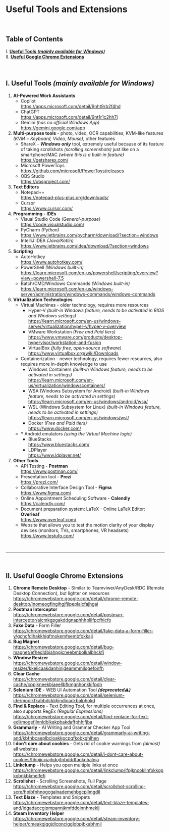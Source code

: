 # **Useful Tools and Extensions**

<br>

## Table of Contents
I. [**Useful Tools** ***(mainly available for Windows)***](https://github.com/RomulusMirauta/Useful_Tools?tab=readme-ov-file#i-useful-tools-mainly-available-for-windows)<br>
II. [**Useful Google Chrome Extensions**](https://github.com/RomulusMirauta/Useful_Tools?tab=readme-ov-file#ii-useful-google-chrome-extensions)<br><br><br>

## I. Useful Tools *(mainly available for Windows)*

1. **AI-Powered Work Assistants**
   - Copilot <br>
     https://apps.microsoft.com/detail/9nht9rb2f4hd
   - ChatGPT <br>
     https://apps.microsoft.com/detail/9nt1r1c2hh7j
   - Gemini *(has no official Windows App)* <br>
     https://gemini.google.com/app
2. **Multi-purpose tools** - photo, video, OCR capabilities, KVM-like features *(KVM = Keyboard, Video, Mouse)*, other features
   - ShareX - ***Windows only*** tool, extremely useful because of its feature of taking scrollshots *(scrolling screenshots)* just like on a smartphone/MAC *(where this is a built-in feature)* <br>
     https://getsharex.com/
   - Microsoft PowerToys <br>
     https://github.com/microsoft/PowerToys/releases
   - OBS Studio <br>
     https://obsproject.com/
3. **Text Editors**
   - Notepad++ <br>
     https://notepad-plus-plus.org/downloads/
   - Cursor <br>
     https://www.cursor.com/
4. **Programming - IDEs**
   - Visual Studio Code *(General-purpose)* <br>
     https://code.visualstudio.com/
   - PyCharm *(Python)* <br>
     https://www.jetbrains.com/pycharm/download/?section=windows 
   - IntelliJ IDEA *(Java/Kotlin)* <br>
     https://www.jetbrains.com/idea/download/?section=windows
5. **Scripting**
   - AutoHotkey <br>
     https://www.autohotkey.com/
   - PowerShell *(Windows built-in)* <br>
     https://learn.microsoft.com/en-us/powershell/scripting/overview?view=powershell-7.5
   - Batch/CMD/Windows Commands *(Windows built-in)* <br>
     https://learn.microsoft.com/en-us/windows-server/administration/windows-commands/windows-commands
6. **Virtualization Technologies**
   - Virtual Machines - older technology, requires more resources
      - Hyper-V *(built-in Windows feature, needs to be activated in BIOS and Windows settings)* <br>
        https://learn.microsoft.com/en-us/windows-server/virtualization/hyper-v/hyper-v-overview
      - VMware Workstation *(Free and Paid tiers)* <br>
      https://www.vmware.com/products/desktop-hypervisor/workstation-and-fusion
      - VirtualBox *(fully free, open-source software)* <br>
      https://www.virtualbox.org/wiki/Downloads
   - Containerization - newer technology, requires fewer resources, also requires more in-depth knowledge to use
      - Windows Containers *(built-in Windows feature, needs to be activated in settings)* <br>
        https://learn.microsoft.com/en-us/virtualization/windowscontainers/
      - WSA (Windows Subsystem for Android) *(built-in Windows feature, needs to be activated in settings)* <br>
      https://learn.microsoft.com/en-us/windows/android/wsa/
      - WSL (Windows Subsystem for Linux) *(built-in Windows feature, needs to be activated in settings)* <br>
      https://learn.microsoft.com/en-us/windows/wsl/
      - Docker *(Free and Paid tiers)* <br>
        https://www.docker.com/
   - __*__ Android emulators *(using the Virtual Machine logic)*
      - BlueStacks <br>
        https://www.bluestacks.com/
      - LDPlayer <br>
        https://www.ldplayer.net/
7. **Other Tools**
   - API Testing - **Postman** <br>
   https://www.postman.com/
   - Presentation tool - **Prezi** <br>
     https://prezi.com/
   - Collaborative Interface Design Tool - **Figma** <br>
     https://www.figma.com/
   - Online Appointment Scheduling Software - **Calendly** <br>
     https://calendly.com/
   - Document preparation system: LaTeX - Online LaTeX Editor: **Overleaf** <br>
     https://www.overleaf.com/
   - Website that allows you to test the motion clarity of your display devices (monitors, TVs, smartphones, VR headsets) <br>
     https://www.testufo.com/


<br><hr><br>


## II. Useful Google Chrome Extensions

1. **Chrome Remote Desktop** - Similar to Teamviwer/AnyDesk/RDC (Remote Desktop Connection), but lighter on resources
   <br> https://chromewebstore.google.com/detail/chrome-remote-desktop/inomeogfingihgjfjlpeplalcfajhgai
2. **Postman Interceptor**
   <br> https://chromewebstore.google.com/detail/postman-interceptor/aicmkgpgakddgnaphhhpliifpcfhicfo
3. **Fake Data** - Form Filler
   <br> https://chromewebstore.google.com/detail/fake-data-a-form-filler-y/gchcfdihakkhjgfmokemfeembfokkajj
4. **Bug Magnet**
   <br> https://chromewebstore.google.com/detail/bug-magnet/efhedldbjahpgjcneebmbolkalbhckfi
5. **Window Resizer**
    <br> https://chromewebstore.google.com/detail/window-resizer/kkelicaakdanhinjdeammmilcgefonfh
6. **Clear Cache**
    <br> https://chromewebstore.google.com/detail/clear-cache/cppjkneekbjaeellbfkmgnhonkkjfpdn
7. **Selenium IDE** - WEB UI Automation Tool ***(deprecated⚠️)***
    <br> https://chromewebstore.google.com/detail/selenium-ide/mooikfkahbdckldjjndioackbalphokd
8. **Find & Replace** - Text Editing Tool, for multiple occurrences at once, also supports RegEx *(Regular Expressions)*
    <br> https://chromewebstore.google.com/detail/find-replace-for-text-edi/mogefjlnnldblkakpbakdaffphhjfjba
9. **Grammarly** - AI Writing and Grammar Checker App Tool
    <br> https://chromewebstore.google.com/detail/grammarly-ai-writing-and/kbfnbcaeplbcioakkpcpgfkobkghlhen
10. **I don't care about cookies** - Gets rid of cookie warnings from *(almost)* all websites
    <br> https://chromewebstore.google.com/detail/i-dont-care-about-cookies/fihnjjcciajhdojfnbdddfaoknhalnja
11. **Linkclump** - Helps you open multiple links at once
    <br> https://chromewebstore.google.com/detail/linkclump/lfpjkncokllnfokkgpkobnkbkmelfefj
12. **Scrollshot** - Scrolling Screenshots, Full Page
    <br> https://chromewebstore.google.com/detail/scrollshot-scrolling-scre/hpibfnhnogcgalnademehbgcpllmgdil
13. **Text Blaze** - Templates and Snippets
    <br> https://chromewebstore.google.com/detail/text-blaze-templates-and/idgadaccgipmpannjkmfddolnnhmeklj
14. **Steam Inventory Helper**
    <br> https://chromewebstore.google.com/detail/steam-inventory-helper/cmeakgjggjdlcpncigglobpjbkabhmjl
